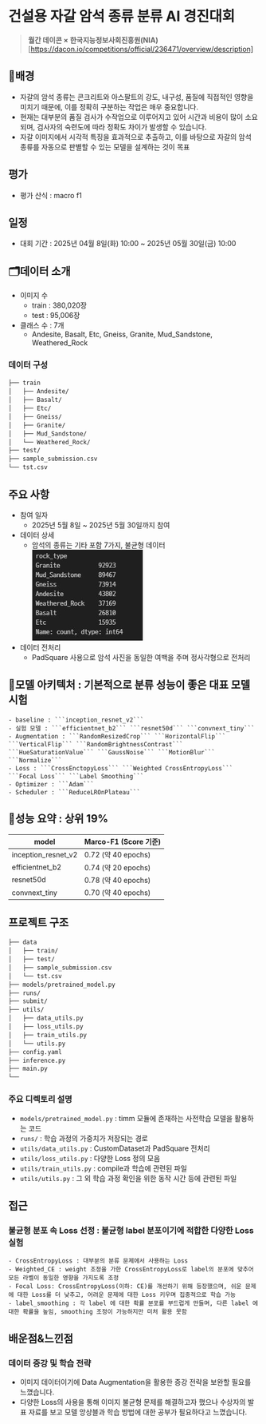 # 건설용 자갈 암석 종류 분류 AI 경진대회
>**월간 데이콘 × 한국지능정보사회진흥원(NIA)**[https://dacon.io/competitions/official/236471/overview/description]
## 📌배경
- 자갈의 암석 종류는 콘크리트와 아스팔트의 강도, 내구성, 품질에 직접적인 영향을 미치기 때문에, 이를 정확히 구분하는 작업은 매우 중요합니다.
- 현재는 대부분의 품질 검사가 수작업으로 이루어지고 있어 시간과 비용이 많이 소요되며, 검사자의 숙련도에 따라 정확도 차이가 발생할 수 있습니다.
- 자갈 이미지에서 시각적 특징을 효과적으로 추출하고, 이를 바탕으로 자갈의 암석 종류를 자동으로 판별할 수 있는 모델을 설계하는 것이 목표

## 평가
- 평가 산식 : macro f1

## 일정
- 대회 기간 : 2025년 04월 8일(화) 10:00 ~ 2025년 05월 30일(금) 10:00

## 🗂데이터 소개
- 이미지 수
    - train : 380,020장
    - test : 95,006장
- 클래스 수 : 7개
    - Andesite, Basalt, Etc, Gneiss, Granite, Mud_Sandstone, Weathered_Rock
### 데이터 구성
```bash
├── train
│   ├── Andesite/
│   ├── Basalt/
│   ├── Etc/
│   ├── Gneiss/
│   ├── Granite/
│   ├── Mud_Sandstone/
│   └── Weathered_Rock/
├── test/
├── sample_submission.csv
└── tst.csv
```

## 주요 사항
- 참여 일자
    - 2025년 5월 8일 ~ 2025년 5월 30일까지 참여
- 데이터 상세
    - 암석의 종류는 기타 포함 7가지, 불균형 데이터
    ![](https://github.com/hsmaro/Gravel_Rock_Types_For_Construction_Classification/blob/main/images/label.JPG)
- 데이터 전처리
    - PadSquare 사용으로 암석 사진을 동일한 여백을 주며 정사각형으로 전처리

## 🧠모델 아키텍처 : 기본적으로 분류 성능이 좋은 대표 모델 시험
    - baseline : ```inception_resnet_v2```
    - 실험 모델 : ```efficientnet_b2``` ```resnet50d``` ```convnext_tiny```
    - Augmentation : ```RandomResizedCrop``` ```HorizontalFlip``` ```VerticalFlip``` ```RandomBrightnessContrast``` ```HueSaturationValue``` ```GaussNoise``` ```MotionBlur``` ```Normalize```
    - Loss : ```CrossEnctopyLoss``` ```Weighted CrossEntropyLoss``` ```Focal Loss``` ```Label Smoothing```
    - Optimizer : ```Adam```
    - Scheduler : ```ReduceLROnPlateau```

## 🏅성능 요약 : 상위 19%
|model|Marco-F1 (Score 기준)|
|---|---|
|inception_resnet_v2|0.72 (약 40 epochs)|
|efficientnet_b2|0.74 (약 20 epochs)|
|resnet50d|0.78 (약 40 epochs)|
|convnext_tiny|0.70 (약 40 epochs)|

## 프로젝트 구조
```bash
├── data
│   ├── train/
│   ├── test/
│   ├── sample_submission.csv
│   └── tst.csv
├── models/pretrained_model.py
├── runs/
├── submit/
├── utils/
│   ├── data_utils.py
│   ├── loss_utils.py
│   ├── train_utils.py
│   └── utils.py
├── config.yaml
├── inference.py
├── main.py
└── 
```
### 주요 디렉토리 설명
- ```models/pretrained_model.py``` : timm 모듈에 존재하는 사전학습 모델을 활용하는 코드
- ```runs/``` : 학습 과정의 가중치가 저장되는 경로
- ```utils/data_utils.py``` : CustomDataset과 PadSquare 전처리
- ```utils/loss_utils.py``` : 다양한 Loss 정의 모음
- ```utils/train_utils.py``` : compile과 학습에 관련된 파일
- ```utils/utils.py``` : 그 외 학습 과정 확인을 위한 동작 시간 등에 관련된 파일

## 접근
### 불균형 분포 속 Loss 선정 : 불균형 label 분포이기에 적합한 다양한 Loss 실험
    - CrossEntropyLoss : 대부분의 분류 문제에서 사용하는 Loss
    - Weighted_CE : weight 조정을 가한 CrossEntropyLoss로 label의 분포에 맞추어 모든 라벨이 동일한 영향을 가지도록 조정
    - Focal Loss: CrossEntropyLoss(이하: CE)를 개선하기 위해 등장했으며, 쉬운 문제에 대한 Loss를 더 낮추고, 어려운 문제에 대한 Loss 키우며 집중적으로 학습 가능
    - label_smoothing : 각 label 에 대한 확률 분포를 부드럽게 만들며, 다른 label 에 대한 확률을 높임, smoothing 조정이 가능하지만 미처 활용 못함

## 배운점&느낀점
### 데이터 증강 및 학습 전략
- 이미지 데이터이기에 Data Augmentation을 활용한 증강 전략을 보완할 필요를 느꼈습니다.
- 다양한 Loss의 사용을 통해 이미지 불균형 문제를 해결하고자 했으나 수상자의 발표 자료를 보고 모델 앙상블과 학습 방법에 대한 공부가 필요하다고 느꼈습니다.
